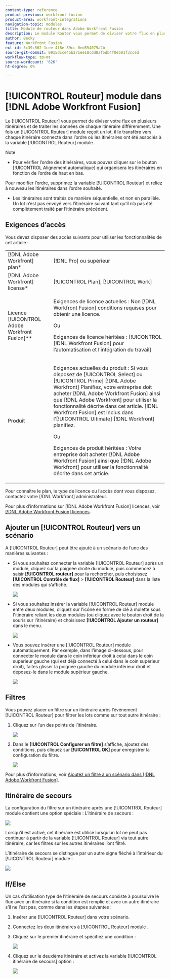 ```yaml
---
content-type: reference
product-previous: workfront-fusion
product-area: workfront-integrations
navigation-topic: modules
title: Module de routeur dans Adobe Workfront Fusion
description: Le module Router vous permet de diviser votre flux en plusieurs itinéraires et de traiter les données de chaque itinéraire différemment. Une fois qu’un module de routeur reçoit un lot, il le transfère vers chaque itinéraire connecté dans l’ordre où les itinéraires ont été attachés au module de routeur.
author: Becky
feature: Workfront Fusion
exl-id: 3c39c562-1cee-4f8e-89cc-0ed554079a2b
source-git-commit: 0915dcce45b271ee18cdd8af5db4f0eb01f3cced
workflow-type: tm+mt
source-wordcount: '626'
ht-degree: 0%

---
```


# [!UICONTROL Routeur] module dans [!DNL Adobe Workfront Fusion]

Le [!UICONTROL Routeur] vous permet de diviser votre flux en plusieurs itinéraires et de traiter les données de chaque itinéraire différemment. Une fois un [!UICONTROL Routeur] module reçoit un lot, il le transfère vers chaque itinéraire connecté dans l’ordre où les itinéraires ont été associés à la variable [!UICONTROL Routeur] module .

>[!NOTE]
>
>* Pour vérifier l’ordre des itinéraires, vous pouvez cliquer sur le bouton [!UICONTROL Alignement automatique] qui organisera les itinéraires en fonction de l’ordre de haut en bas.
>
>  Pour modifier l’ordre, supprimez la variable [!UICONTROL Routeur] et reliez à nouveau les itinéraires dans l’ordre souhaité.
>
>* Les itinéraires sont traités de manière séquentielle, et non en parallèle. Un lot n’est pas envoyé vers l’itinéraire suivant tant qu’il n’a pas été complètement traité par l’itinéraire précédent.
>



## Exigences d’accès

Vous devez disposer des accès suivants pour utiliser les fonctionnalités de cet article :

<table style="table-layout:auto">
 <col> 
 <col> 
 <tbody> 
  <tr> 
    <td role="rowheader">[!DNL Adobe Workfront] plan*</td> 
   <td> <p>[!DNL Pro] ou supérieur</p> </td> 
  </tr> 
  <tr data-mc-conditions=""> 
   <td role="rowheader">[!DNL Adobe Workfront] license*</td> 
   <td> <p>[!UICONTROL Plan], [!UICONTROL Work]</p> </td> 
  </tr> 
  <tr> 
   <td role="rowheader">Licence [!UICONTROL Adobe Workfront Fusion]**</td> 
   <td>
   <p>Exigences de licence actuelles : Non [!DNL Workfront Fusion] conditions requises pour obtenir une licence.</p>
   <p>Ou</p>
   <p>Exigences de licence héritées : [!UICONTROL [!DNL Workfront Fusion] pour l’automatisation et l’intégration du travail] </p>
   </td> 
  </tr> 
  <tr> 
   <td role="rowheader">Produit</td> 
   <td>
   <p>Exigences actuelles du produit : Si vous disposez de [!UICONTROL Select] ou [!UICONTROL Prime] [!DNL Adobe Workfront] Planifiez, votre entreprise doit acheter [!DNL Adobe Workfront Fusion] ainsi que [!DNL Adobe Workfront] pour utiliser la fonctionnalité décrite dans cet article. [!DNL Workfront Fusion] est inclus dans l’[!UICONTROL Ultimate] [!DNL Workfront] planifiez.</p>
   <p>Ou</p>
   <p>Exigences de produit héritées : Votre entreprise doit acheter [!DNL Adobe Workfront Fusion] ainsi que [!DNL Adobe Workfront] pour utiliser la fonctionnalité décrite dans cet article.</p>
   </td> 
  </tr> 
 </tbody> 
</table>

Pour connaître le plan, le type de licence ou l’accès dont vous disposez, contactez votre [!DNL Workfront] administrateur.

Pour plus d’informations sur [!DNL Adobe Workfront Fusion] licences, voir [[!DNL Adobe Workfront Fusion] licences](../../workfront-fusion/get-started/license-automation-vs-integration.md).

## Ajouter un [!UICONTROL Routeur] vers un scénario

A [!UICONTROL Routeur] peut être ajouté à un scénario de l’une des manières suivantes :

* Si vous souhaitez connecter la variable [!UICONTROL Routeur] après un module, cliquez sur la poignée droite du module, puis commencez à saisir **[!UICONTROL routeur]** pour la rechercher, puis choisissez **[!UICONTROL Contrôle de flux]** > **[!UICONTROL Routeur]** dans la liste des modules qui s’affiche.

  ![](assets/connect-the-router-350x108.png)

* Si vous souhaitez insérer la variable [!UICONTROL Routeur] module entre deux modules, cliquez sur l&#39;icône en forme de clé à molette sous l&#39;itinéraire reliant les deux modules (ou cliquez avec le bouton droit de la souris sur l&#39;itinéraire) et choisissez **[!UICONTROL Ajouter un routeur]** dans le menu.

  ![](assets/insert-router-350x191.png)

* Vous pouvez insérer une [!UICONTROL Routeur] module automatiquement. Par exemple, dans l’image ci-dessous, pour connecter le module dans le coin inférieur droit à celui dans le coin supérieur gauche (qui est déjà connecté à celui dans le coin supérieur droit), faites glisser la poignée gauche du module inférieur droit et déposez-le dans le module supérieur gauche.

  ![](assets/insert-router-automatically-350x379.png)

## Filtres

Vous pouvez placer un filtre sur un itinéraire après l’événement [!UICONTROL Routeur] pour filtrer les lots comme sur tout autre itinéraire :

1. Cliquez sur l’un des points de l’itinéraire.

   ![](assets/router-click-a-dot-in-route-350x339.png)

1. Dans le **[!UICONTROL Configurer un filtre]** s’affiche, ajoutez des conditions, puis cliquez sur **[!UICONTROL OK]** pour enregistrer la configuration du filtre.

   ![](assets/set-up-a-filter-2-350x242.png)

Pour plus d’informations, voir [Ajoutez un filtre à un scénario dans [!DNL Adobe Workfront Fusion]](../../workfront-fusion/scenarios/add-a-filter-to-a-scenario.md).

## Itinéraire de secours

La configuration du filtre sur un itinéraire après une [!UICONTROL Routeur] module contient une option spéciale : L’itinéraire de secours :

![](assets/fallback-route-350x260.png)

Lorsqu’il est activé, cet itinéraire est utilisé lorsqu’un lot ne peut pas continuer à partir de la variable [!UICONTROL Routeur] via tout autre itinéraire, car les filtres sur les autres itinéraires l’ont filtré.

L’itinéraire de secours se distingue par un autre signe fléché à l’intérieur du [!UICONTROL Routeur] module :

![](assets/arrow-sign-in-router-module-350x361.png)

## If/Else

Un cas d’utilisation type de l’itinéraire de secours consiste à poursuivre le flux avec un itinéraire si la condition est remplie et avec un autre itinéraire s’il ne l’est pas, comme dans les étapes suivantes :

1. Insérer une [!UICONTROL Routeur] dans votre scénario.
1. Connectez les deux itinéraires à [!UICONTROL Routeur] module .
1. Cliquez sur le premier itinéraire et spécifiez une condition :

   ![](assets/set-up-a-filter-2-350x242.png)

1. Cliquez sur le deuxième itinéraire et activez la variable [!UICONTROL itinéraire de secours] option :

   ![](assets/enable-fallback-route-option-350x238.png)
